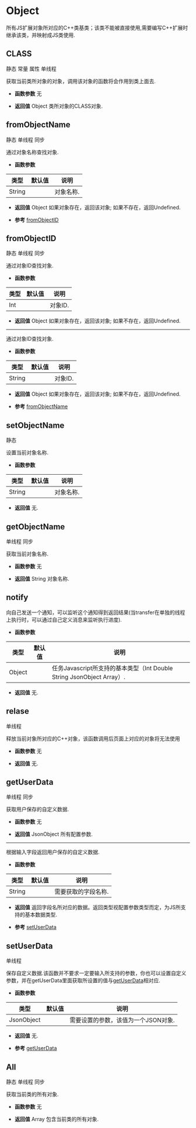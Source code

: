 # Object

  所有JS扩展对象所对应的C++类基类；该类不能被直接使用,需要编写C++扩展时继承该类，并映射成JS类使用.
  
## CLASS <span class="label label-static">静态</span> <span class="label label-const">常量</span> <span class="label label-property">属性</span> <span class="label label-single">单线程</span> 

  获取当前类所对象的对象，调用该对象的函数将会作用到类上面去.
  
* **函数参数**  无

* **返回值**
  Object 类所对象的CLASS对象. 



<div class="adoc" id="div_CLASS"></div>


## fromObjectName <span class="label label-static">静态</span> <span class="label label-single">单线程</span> <span class="label label-sync">同步</span> 

  通过对象名称查找对象.
  
* **函数参数**

<table class="table table-hover table-bordered ">
	<thead>
		<tr>
			<th class="col-xs-1">类型</th>
			<th class="col-xs-1">默认值</th>
			<th>说明</th>
		</tr>
	</thead>
	<tbody>
		<tr>
	<td>String </td>
	<td></td>
	<td>对象名称.</td>
</tr>
	</tbody>
</table>

* **返回值**
  Object 如果对象存在，返回该对象; 如果不存在，返回Undefined. 

* **参考** 
<a href="#api/apiObject/2">fromObjectID</a>



<div class="adoc" id="div_fromObjectName"></div>


## fromObjectID <span class="label label-static">静态</span> <span class="label label-single">单线程</span> <span class="label label-sync">同步</span> 

  通过对象ID查找对象.
  
* **函数参数**

<table class="table table-hover table-bordered ">
	<thead>
		<tr>
			<th class="col-xs-1">类型</th>
			<th class="col-xs-1">默认值</th>
			<th>说明</th>
		</tr>
	</thead>
	<tbody>
		<tr>
	<td>Int </td>
	<td></td>
	<td>对象ID.</td>
</tr>
	</tbody>
</table>

* **返回值**
  Object 如果对象存在，返回该对象; 如果不存在，返回Undefined. 

*****
  通过对象ID查找对象.
  
* **函数参数**

<table class="table table-hover table-bordered ">
	<thead>
		<tr>
			<th class="col-xs-1">类型</th>
			<th class="col-xs-1">默认值</th>
			<th>说明</th>
		</tr>
	</thead>
	<tbody>
		<tr>
	<td>String </td>
	<td></td>
	<td>对象ID.</td>
</tr>
	</tbody>
</table>

* **返回值**
  Object 如果对象存在，返回该对象; 如果不存在，返回Undefined. 

* **参考** 
<a href="#api/apiObject/1">fromObjectName</a>



<div class="adoc" id="div_fromObjectID"></div>


## setObjectName <span class="label label-static">静态</span> 

  设置当前对象名称.
  
* **函数参数**

<table class="table table-hover table-bordered ">
	<thead>
		<tr>
			<th class="col-xs-1">类型</th>
			<th class="col-xs-1">默认值</th>
			<th>说明</th>
		</tr>
	</thead>
	<tbody>
		<tr>
	<td>String </td>
	<td></td>
	<td>对象名称.</td>
</tr>
	</tbody>
</table>

* **返回值**
   无. 



<div class="adoc" id="div_setObjectName"></div>


## getObjectName <span class="label label-single">单线程</span> <span class="label label-sync">同步</span> 

  获取当前对象名称.
  
* **函数参数**  无

* **返回值**
  String 对象名称. 



<div class="adoc" id="div_getObjectName"></div>


## notify 

  向自己发送一个通知，可以监听这个通知得到返回结果(当transfer在单独的线程上执行时，可以通过自己定义消息来监听执行进度).
  
* **函数参数**

<table class="table table-hover table-bordered ">
	<thead>
		<tr>
			<th class="col-xs-1">类型</th>
			<th class="col-xs-1">默认值</th>
			<th>说明</th>
		</tr>
	</thead>
	<tbody>
		<tr>
	<td>Object </td>
	<td></td>
	<td>任务Javascript所支持的基本类型（Int Double String JsonObject Array）.</td>
</tr>
	</tbody>
</table>

* **返回值**
   无. 



<div class="adoc" id="div_notify"></div>


## relase <span class="label label-single">单线程</span> 

  释放当前对象所对应的C++对象，该函数调用后页面上对应的对象将无法使用
  
* **函数参数**  无

* **返回值**
   无. 



<div class="adoc" id="div_relase"></div>


## getUserData <span class="label label-single">单线程</span> <span class="label label-sync">同步</span> 

  获取用户保存的自定义数据.
  
* **函数参数**  无

* **返回值**
  JsonObject 所有配置参数. 

*****
  根据输入字段返回用户保存的自定义数据.
  
* **函数参数**

<table class="table table-hover table-bordered ">
	<thead>
		<tr>
			<th class="col-xs-1">类型</th>
			<th class="col-xs-1">默认值</th>
			<th>说明</th>
		</tr>
	</thead>
	<tbody>
		<tr>
	<td>String </td>
	<td></td>
	<td>需要获取的字段名称.</td>
</tr>
	</tbody>
</table>

* **返回值**
   返回字段名所对应的数据。返回类型视配置参数类型而定，为JS所支持的基本数据类型. 

* **参考** 
<a href="#api/apiObject/8">setUserData</a>



<div class="adoc" id="div_getUserData"></div>


## setUserData <span class="label label-single">单线程</span> 

  保存自定义数据.该函数并不要求一定要输入所支持的参数，你也可以设置自定义参数，并在getUserData里面获取所设置的值与<a href="#api/apiObject/7">getUserData</a>相对应.
  
* **函数参数**

<table class="table table-hover table-bordered ">
	<thead>
		<tr>
			<th class="col-xs-1">类型</th>
			<th class="col-xs-1">默认值</th>
			<th>说明</th>
		</tr>
	</thead>
	<tbody>
		<tr>
	<td>JsonObject </td>
	<td></td>
	<td>需要设置的参数，该值为一个JSON对象.</td>
</tr>
	</tbody>
</table>

* **返回值**
   无. 

* **参考** 
<a href="#api/apiObject/7">getUserData</a>



<div class="adoc" id="div_setUserData"></div>


## All <span class="label label-static">静态</span> <span class="label label-single">单线程</span> <span class="label label-sync">同步</span> 

  获取当前类的所有对象.
  
* **函数参数**  无

* **返回值**
  Array 包含当前类的所有对象. 

